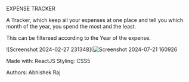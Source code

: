 EXPENSE TRACKER

A Tracker, which keep all your expenses at one place and tell you which month of the year, you spend the most and the least.

This can be filtereed according to the Year of the expense.


![Screenshot 2024-02-27 231348](![Screenshot 2024-07-21 160926](https://github.com/user-attachments/assets/1f8c4e32-0925-46f0-8579-a848bff10e80)



Made with: ReactJS Styling: CSS5




Authors: Abhishek Raj
